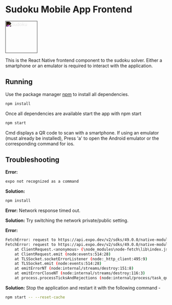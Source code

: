 


# Sudoku Mobile App Frontend 
<img src="https://www.svgrepo.com/show/45383/sudoku.svg" alt="Sudoku" style="width: 100px; height: 100px; filter: invert(1);">

This is the React Native frontend component to the sudoku solver. Either a smartphone or an emulator is required to interact with the application. 




## Running

Use the package manager [npm](https://docs.npmjs.com/) to install all dependencies.

```bash
npm install
```


Once all dependencies are available start the app with npm start

```bash
npm start
```


Cmd displays a QR code to scan with a smartphone.
If using an emulator (must already be installed), Press 'a' to open the Android emulator or the corresponding command for ios. 





## Troubleshooting


**Error:** 
```bash 
expo not recognized as a command
```

**Solution:**
```bash
npm install
```


**Error:** Network response timed out. 

**Solution:** Try switching the network private/public setting.



**Error:** 
```bash
FetchError: request to https://api.expo.dev/v2/sdks/49.0.0/native-modules failed, reason: 
FetchError: request to https://api.expo.dev/v2/sdks/49.0.0/native-modules failed, reason: 
    at ClientRequest.<anonymous> (\node_modules\node-fetch\lib\index.js:1501:11)
    at ClientRequest.emit (node:events:514:28)
    at TLSSocket.socketErrorListener (node:_http_client:495:9)
    at TLSSocket.emit (node:events:514:28)
    at emitErrorNT (node:internal/streams/destroy:151:8)
    at emitErrorCloseNT (node:internal/streams/destroy:116:3)
    at process.processTicksAndRejections (node:internal/process/task_queues:82:21)
```

**Solution:** Stop the application and restart it with the following command - 
```bash
npm start -- --reset-cache
```
